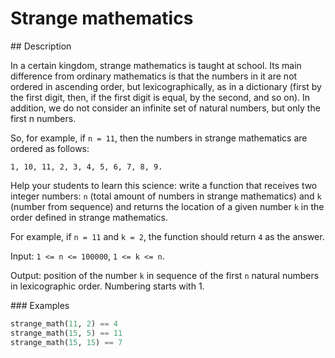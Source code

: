 # Strange mathematics

## Description

In a certain kingdom, strange mathematics is taught at school. Its main difference from ordinary mathematics is that the numbers in it are not ordered in ascending order, but lexicographically, as in a dictionary (first by the first digit, then, if the first digit is equal, by the second, and so on). In addition, we do not consider an infinite set of natural numbers, but only the first n numbers.

So, for example, if `n = 11`, then the numbers in strange mathematics are ordered as follows:

`1, 10, 11, 2, 3, 4, 5, 6, 7, 8, 9.`

Help your students to learn this science: write a function that receives two integer numbers: `n` (total amount of numbers in strange mathematics) and `k` (number from sequence) and returns the location of a given number `k` in the order defined in strange mathematics.

For example, if `n = 11` and `k = 2`, the function should return `4` as the answer.

Input: `1 <= n <= 100000`, `1 <= k <= n`.

Output: position of the number `k` in sequence of the first `n` natural numbers in lexicographic order. Numbering starts with 1.

### Examples

```python
strange_math(11, 2) == 4
strange_math(15, 5) == 11
strange_math(15, 15) == 7
```

